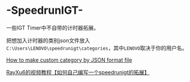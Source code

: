 # -SpeedrunIGT-
一些IGT Timer中不自带的计时器拓展。

把想加入计时器的类别json文件放入`C:\Users\LENOVO\speedrunigt\categories`，其中`LENOVO`取决于你的用户名。

[How to make custom category by JSON format file](https://github.com/RedLime/SpeedRunIGT/wiki/How-to-make-custom-category-by-JSON-format-file)

[RayXu6的视频教程【如何自己编写一个speedrunigt的拓展】](https://www.bilibili.com/video/BV1oP41177Pb?share_source=copy_web&vd_source=f0764609a2098487bfc6def4f0941496)
